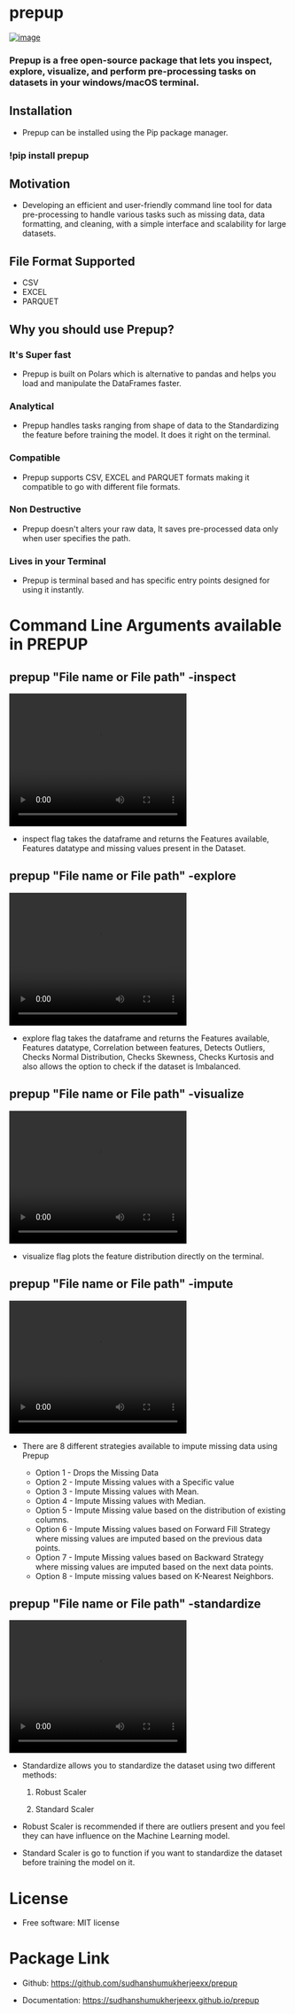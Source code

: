 # prepup


[![image](https://img.shields.io/pypi/v/prepup.svg)](https://pypi.python.org/pypi/prepup)
<!-- [![image](https://img.shields.io/conda/vn/conda-forge/prepup.svg)](https://anaconda.org/conda-forge/prepup) -->



### Prepup is a free open-source package that lets you inspect, explore, visualize, and perform pre-processing tasks on datasets in your windows/macOS terminal.

## Installation
-   Prepup can be installed using the Pip package manager.

### !pip install prepup

## Motivation
- Developing an efficient and user-friendly command line tool for data pre-processing to handle various tasks such as missing data, data formatting, and cleaning, with a simple interface and scalability for large datasets.

## File Format Supported
-   CSV
-   EXCEL
-   PARQUET

## Why you should use Prepup?

### It's Super fast
-   Prepup is built on Polars which is alternative to pandas and helps you load and manipulate the DataFrames faster.

### Analytical 
-   Prepup handles tasks ranging from shape of data to the Standardizing the feature before training the model. It does it right on the terminal.

### Compatible 
-   Prepup supports CSV, EXCEL and PARQUET formats making it compatible to go with different file formats.

### Non Destructive 
-   Prepup doesn't alters your raw data, It saves pre-processed data only when user specifies the path.

### Lives in your Terminal
-   Prepup is terminal based and has specific entry points designed for using it instantly.

# Command Line Arguments available in PREPUP

## prepup "File name or File path" -inspect
<video width="320" height="240" controls>
  <source src="C:\Users\Asus\prepup\datasets\gif\inspect.mp4" type="video/mp4">
</video>

-   inspect flag takes the dataframe and returns the Features available, Features datatype and missing values present in the Dataset.

## prepup "File name or File path" -explore
<video width="320" height="240" controls>
  <source src="C:\Users\Asus\prepup\datasets\gif\explore.mp4" type="video/mp4">
</video>

-   explore flag takes the dataframe and returns the Features available, Features datatype, Correlation between features, Detects Outliers, Checks Normal Distribution, Checks Skewness, Checks Kurtosis and also allows the option to check if the dataset is Imbalanced.

## prepup "File name or File path" -visualize
<video width="320" height="240" controls>
  <source src="C:\Users\Asus\prepup\datasets\gif\visualize.mp4" type="video/mp4">
</video>

-   visualize flag plots the feature distribution directly on the terminal.

## prepup "File name or File path" -impute
<video width="320" height="240" controls>
  <source src="C:\Users\Asus\prepup\datasets\gif\impute.mp4" type="video/mp4">
</video>

- There are 8 different strategies available to impute missing data using Prepup

    - Option 1 - Drops the Missing Data
    - Option 2 - Impute Missing values with a Specific value
    - Option 3 - Impute Missing values with Mean.
    - Option 4 - Impute Missing values with Median.
    - Option 5 - Impute Missing value based on the distribution of existing columns.
    - Option 6 - Impute Missing values based on Forward Fill Strategy where missing values are imputed based on the previous data points.
    - Option 7 - Impute Missing values based on Backward Strategy where missing values are imputed based on the next data points.
    - Option 8 - Impute missing values based on K-Nearest Neighbors.

## prepup "File name or File path" -standardize
<video width="320" height="240" controls>
  <source src="C:\Users\Asus\prepup\datasets\gif\standardize.mp4" type="video/mp4">
</video>

-   Standardize allows you to standardize the dataset using two different methods:
    1. Robust Scaler

    2. Standard Scaler 

-   Robust Scaler is recommended if there are outliers present and you feel they can have influence on the Machine Learning model.

-   Standard Scaler is go to function if you want to standardize the dataset before training the model on it.

# License

-   Free software: MIT license

# Package Link
-   Github: https://github.com/sudhanshumukherjeexx/prepup

-   Documentation: https://sudhanshumukherjeexx.github.io/prepup